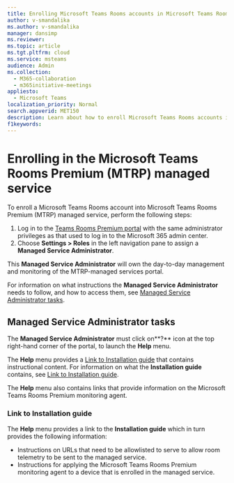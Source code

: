 ```yaml
---
title: Enrolling Microsoft Teams Rooms accounts in Microsoft Teams Rooms Premium managed service
author: v-smandalika
ms.author: v-smandalika
manager: dansimp
ms.reviewer:  
ms.topic: article
ms.tgt.pltfrm: cloud
ms.service: msteams
audience: Admin
ms.collection: 
  - M365-collaboration
  - m365initiative-meetings
appliesto: 
  - Microsoft Teams
localization_priority: Normal
search.appverid: MET150
description: Learn about how to enroll Microsoft Teams Rooms accounts in Microsoft Teams Rooms Premium managed service.
f1keywords: 
---
```


# Enrolling in the Microsoft Teams Rooms Premium (MTRP) managed service

To enroll a Microsoft Teams Rooms account into Microsoft Teams Rooms Premium (MTRP) managed service, perform the following steps:

1. Log in to the [Teams Rooms Premium portal](https://portal.rooms.microsoft.com/) with the same administrator privileges as that used to log in to the Microsoft 365 admin center.
1. Choose **Settings > Roles** in the left navigation pane to assign a **Managed Service Administrator**.  

This **Managed Service Administrator** will own the day-to-day management and monitoring of the MTRP-managed services portal.

For information on what instructions the **Managed Service Administrator** needs to follow, and how to access them, see [Managed Service Administrator tasks](#managed-service-administrator-tasks).

## Managed Service Administrator tasks

The **Managed Service Administrator** must click on**?** icon at the top right-hand corner of the portal, to launch the **Help** menu.

The **Help** menu provides a [Link to Installation guide](#link-to-installation-guide) that contains instructional content. For information on what the **Installation guide** contains, see [Link to Installation guide](#link-to-installation-guide).

The **Help** menu also contains links that provide information on the Microsoft Teams Rooms Premium monitoring agent.

### Link to Installation guide

The **Help** menu provides a link to the **Installation guide** which in turn provides the following information:

- Instructions on URLs that need to be allowlisted to serve to allow room telemetry to be sent to the managed service.
- Instructions for applying the Microsoft Teams Rooms Premium monitoring agent to a device that is enrolled in the managed service.

